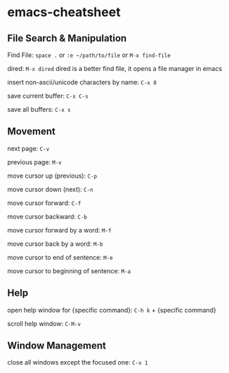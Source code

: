# emacs-cheatsheet

## File Search & Manipulation

Find File: `space .` or `:e ~/path/to/file` or `M-x find-file`

dired: `M-x dired` dired is a better find file, it opens a file manager in emacs

insert non-ascii/unicode characters by name: `C-x 8`

save current buffer: `C-x C-s`

save all buffers: `C-x s`

## Movement
  
  next page: `C-v`
  
  previous page: `M-v`
  
  move cursor up (previous): `C-p`
  
  move cursor down (next): `C-n`
  
  move cursor forward: `C-f`
  
  move cursor backward: `C-b`
  
  move cursor forward by a word: `M-f`
  
  move cursor back by a word: `M-b`
  
  move cursor to end of sentence: `M-e`
  
  move cursor to beginning of sentence: `M-a`
  
## Help

open help window for {specific command}: `C-h k` + {specific command}

scroll help window: `C-M-v`

## Window Management

close all windows except the focused one: `C-x 1`

